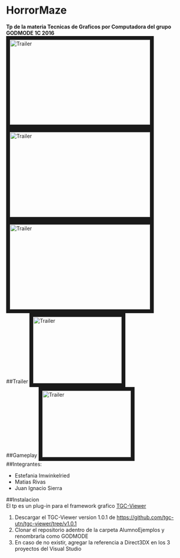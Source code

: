 # HorrorMaze
**Tp de la materia Tecnicas de Graficos por Computadora del grupo GODMODE 1C 2016**  
<img src="https://cloud.githubusercontent.com/assets/11819091/17649888/ae13714a-6215-11e6-9412-d4ee7362de70.png" 
alt="Trailer" width="380" height="230" border="10" /></a>
<img src="https://cloud.githubusercontent.com/assets/11819091/17649890/ae1a4240-6215-11e6-9fa6-d2e3bdb0796d.png" 
alt="Trailer" width="380" height="230" border="10" /></a>
<img src="https://cloud.githubusercontent.com/assets/11819091/17649889/ae17a88c-6215-11e6-90a9-3b74de3c48fa.png" 
alt="Trailer" width="380" height="230" border="10" /></a>  
##Trailer
<a href="http://www.youtube.com/watch?feature=player_embedded&v=VuohL9yzL_M
" target="_blank"><img src="http://img.youtube.com/vi/VuohL9yzL_M/0.jpg" 
alt="Trailer" width="240" height="180" border="10" /></a>  
##Gameplay 
<a href="http://www.youtube.com/watch?feature=player_embedded&v=siOuy-L19pQ
" target="_blank"><img src="http://img.youtube.com/vi/siOuy-L19pQ/0.jpg" 
alt="Trailer" width="240" height="180" border="10" /></a>  
##Integrantes:  
* Estefania Imwinkelried
* Matias Rivas
* Juan Ignacio Sierra  
  
##Instalacion  
El tp es un plug-in para el framework grafico [TGC-Viewer](https://github.com/tgc-utn/tgc-viewer)  
1. Descargar el TGC-Viewer version 1.0.1 de https://github.com/tgc-utn/tgc-viewer/tree/v1.0.1  
2. Clonar el repositorio adentro de la carpeta AlumnoEjemplos y renombrarla como GODMODE  
3. En caso de no existir, agregar la referencia a Direct3DX en los 3 proyectos del Visual Studio
